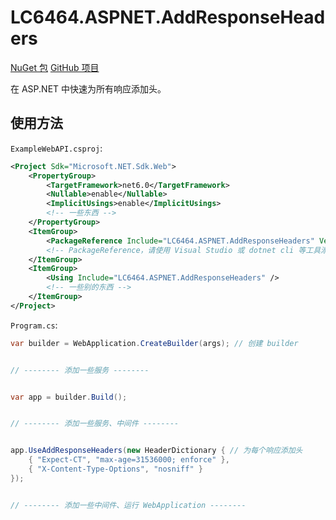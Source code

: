 # LC6464.ASPNET.AddResponseHeaders

[NuGet 包](https://www.nuget.org/packages/LC6464.ASPNET.AddResponseHeaders "NuGet.Org")
[GitHub 项目](https://github.com/lc6464/LC6464.ASPNET.AddResponseHeaders "GitHub.Com")

在 ASP.NET 中快速为所有响应添加头。

## 使用方法
`ExampleWebAPI.csproj`:
``` xml
<Project Sdk="Microsoft.NET.Sdk.Web">
	<PropertyGroup>
		<TargetFramework>net6.0</TargetFramework>
		<Nullable>enable</Nullable>
		<ImplicitUsings>enable</ImplicitUsings>
		<!-- 一些东西 -->
	</PropertyGroup>
	<ItemGroup>
		<PackageReference Include="LC6464.ASPNET.AddResponseHeaders" Version="1.0.0" />
		<!-- PackageReference，请使用 Visual Studio 或 dotnet cli 等工具添加 -->
	</ItemGroup>
	<ItemGroup>
		<Using Include="LC6464.ASPNET.AddResponseHeaders" />
		<!-- 一些别的东西 -->
	</ItemGroup>
</Project>
```

`Program.cs`:
``` csharp
var builder = WebApplication.CreateBuilder(args); // 创建 builder


// -------- 添加一些服务 --------


var app = builder.Build();


// -------- 添加一些服务、中间件 --------


app.UseAddResponseHeaders(new HeaderDictionary { // 为每个响应添加头
	{ "Expect-CT", "max-age=31536000; enforce" },
	{ "X-Content-Type-Options", "nosniff" }
});


// -------- 添加一些中间件、运行 WebApplication --------
```